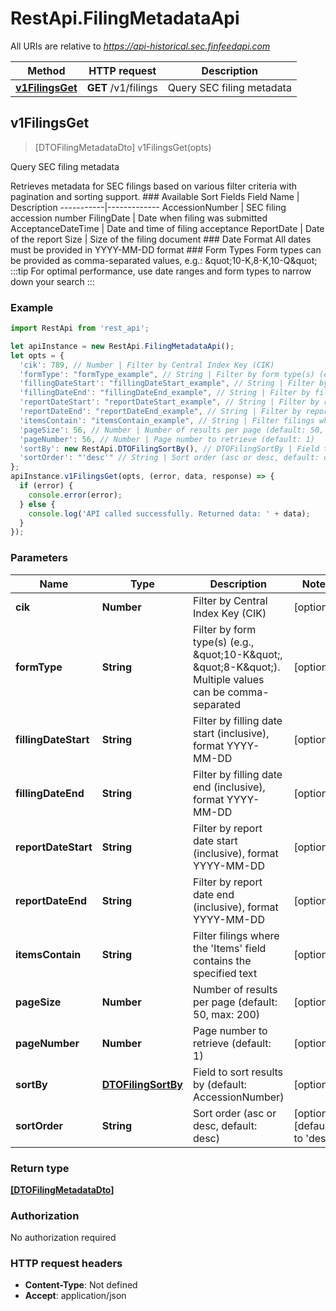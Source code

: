 # RestApi.FilingMetadataApi

All URIs are relative to *https://api-historical.sec.finfeedapi.com*

Method | HTTP request | Description
------------- | ------------- | -------------
[**v1FilingsGet**](FilingMetadataApi.md#v1FilingsGet) | **GET** /v1/filings | Query SEC filing metadata



## v1FilingsGet

> [DTOFilingMetadataDto] v1FilingsGet(opts)

Query SEC filing metadata

Retrieves metadata for SEC filings based on various filter criteria with pagination and sorting support.    ### Available Sort Fields    Field Name | Description  -----------|-------------  AccessionNumber | SEC filing accession number  FilingDate | Date when filing was submitted  AcceptanceDateTime | Date and time of filing acceptance  ReportDate | Date of the report  Size | Size of the filing document    ### Date Format  All dates must be provided in YYYY-MM-DD format    ### Form Types  Form types can be provided as comma-separated values, e.g.: \&quot;10-K,8-K,10-Q\&quot;    :::tip  For optimal performance, use date ranges and form types to narrow down your search  :::

### Example

```javascript
import RestApi from 'rest_api';

let apiInstance = new RestApi.FilingMetadataApi();
let opts = {
  'cik': 789, // Number | Filter by Central Index Key (CIK)
  'formType': "formType_example", // String | Filter by form type(s) (e.g., \"10-K\", \"8-K\"). Multiple values can be comma-separated
  'fillingDateStart': "fillingDateStart_example", // String | Filter by filling date start (inclusive), format YYYY-MM-DD
  'fillingDateEnd': "fillingDateEnd_example", // String | Filter by filling date end (inclusive), format YYYY-MM-DD
  'reportDateStart': "reportDateStart_example", // String | Filter by report date start (inclusive), format YYYY-MM-DD
  'reportDateEnd': "reportDateEnd_example", // String | Filter by report date end (inclusive), format YYYY-MM-DD
  'itemsContain': "itemsContain_example", // String | Filter filings where the 'Items' field contains the specified text
  'pageSize': 56, // Number | Number of results per page (default: 50, max: 200)
  'pageNumber': 56, // Number | Page number to retrieve (default: 1)
  'sortBy': new RestApi.DTOFilingSortBy(), // DTOFilingSortBy | Field to sort results by (default: AccessionNumber)
  'sortOrder': "'desc'" // String | Sort order (asc or desc, default: desc)
};
apiInstance.v1FilingsGet(opts, (error, data, response) => {
  if (error) {
    console.error(error);
  } else {
    console.log('API called successfully. Returned data: ' + data);
  }
});
```

### Parameters


Name | Type | Description  | Notes
------------- | ------------- | ------------- | -------------
 **cik** | **Number**| Filter by Central Index Key (CIK) | [optional] 
 **formType** | **String**| Filter by form type(s) (e.g., \&quot;10-K\&quot;, \&quot;8-K\&quot;). Multiple values can be comma-separated | [optional] 
 **fillingDateStart** | **String**| Filter by filling date start (inclusive), format YYYY-MM-DD | [optional] 
 **fillingDateEnd** | **String**| Filter by filling date end (inclusive), format YYYY-MM-DD | [optional] 
 **reportDateStart** | **String**| Filter by report date start (inclusive), format YYYY-MM-DD | [optional] 
 **reportDateEnd** | **String**| Filter by report date end (inclusive), format YYYY-MM-DD | [optional] 
 **itemsContain** | **String**| Filter filings where the &#39;Items&#39; field contains the specified text | [optional] 
 **pageSize** | **Number**| Number of results per page (default: 50, max: 200) | [optional] 
 **pageNumber** | **Number**| Page number to retrieve (default: 1) | [optional] 
 **sortBy** | [**DTOFilingSortBy**](.md)| Field to sort results by (default: AccessionNumber) | [optional] 
 **sortOrder** | **String**| Sort order (asc or desc, default: desc) | [optional] [default to &#39;desc&#39;]

### Return type

[**[DTOFilingMetadataDto]**](DTOFilingMetadataDto.md)

### Authorization

No authorization required

### HTTP request headers

- **Content-Type**: Not defined
- **Accept**: application/json

